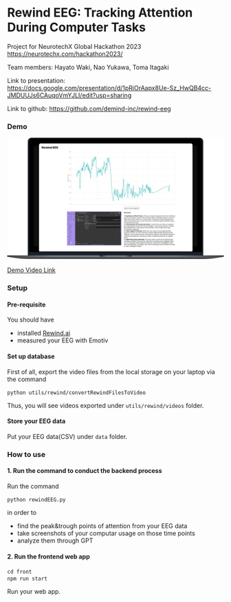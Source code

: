 # Rewind EEG: Tracking Attention During Computer Tasks

Project for NeurotechX Global Hackathon 2023
https://neurotechx.com/hackathon2023/

Team members: Hayato Waki, Nao Yukawa, Toma Itagaki

Link to presentation: https://docs.google.com/presentation/d/1pRiOrAapx8Ue-Sz_HwQB4cc-JMDUUJs6CAuqoVmYJLI/edit?usp=sharing

Link to github: https://github.com/demind-inc/rewind-eeg

### Demo

![App Home Screen](/demo/app_home.png)

[Demo Video Link](https://drive.google.com/file/d/19OMNPED5wADM1fgzra7GScwKk630bISF/view?usp=sharing)

### Setup

#### Pre-requisite

You should have

- installed [Rewind.ai](https://www.rewind.ai/)
- measured your EEG with Emotiv

#### Set up database

First of all, export the video files from the local storage on your laptop via the command

```
python utils/rewind/convertRewindFilesToVideo
```

Thus, you will see videos exported under `utils/rewind/videos` folder.

#### Store your EEG data

Put your EEG data(CSV) under `data` folder.

### How to use

#### 1. Run the command to conduct the backend process

Run the command

```
python rewindEEG.py
```

in order to

- find the peak&trough points of attention from your EEG data
- take screenshots of your computar usage on those time points
- analyze them through GPT

#### 2. Run the frontend web app

```
cd front
npm run start
```

Run your web app.
